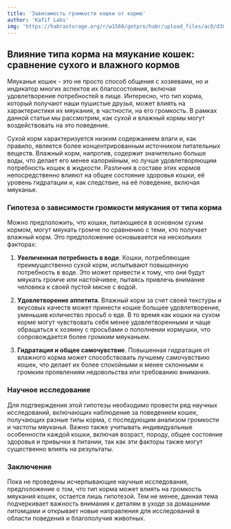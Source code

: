 ```yaml
---
title: 'Зависимость громкости кошки от корма'
author: 'Kafif Labs'
img: 'https://habrastorage.org/r/w1560/getpro/habr/upload_files/ac8/d38/0cb/ac8d380cbca9cd30f80f6528736a60bb.png'
---
```

## Влияние типа корма на мяукание кошек: сравнение сухого и влажного кормов

Мяуканье кошек - это не просто способ общения с хозяевами, но и индикатор многих аспектов их благосостояния, включая удовлетворение потребностей в пище. Интересно, что тип корма, который получают наши пушистые друзья, может влиять на характеристики их мяукания, в частности, на его громкость. В рамках данной статьи мы рассмотрим, как сухой и влажный кормы могут воздействовать на это поведение.

Сухой корм характеризуется низким содержанием влаги и, как правило, является более концентрированным источником питательных веществ. Влажный корм, напротив, содержит значительно больше воды, что делает его менее калорийным, но лучше удовлетворяющим потребность кошек в жидкости. Различия в составе этих кормов непосредственно влияют на общее состояние здоровья кошки, её уровень гидратации и, как следствие, на её поведение, включая мяуканье.

### Гипотеза о зависимости громкости мяукания от типа корма

Можно предположить, что кошки, питающиеся в основном сухим кормом, могут мяукать громче по сравнению с теми, кто получает влажный корм. Это предположение основывается на нескольких факторах:

1. **Увеличенная потребность в воде**. Кошки, потребляющие преимущественно сухой корм, испытывают повышенную потребность в воде. Это может привести к тому, что они будут мяукать громче или настойчивее, пытаясь привлечь внимание человека к своей пустой миске с водой.

2. **Удовлетворение аппетита**. Влажный корм за счет своей текстуры и вкусовых качеств может принести кошке большее удовлетворение, уменьшив количество просьб о еде. В то время как кошки на сухом корме могут чувствовать себя менее удовлетворенными и чаще обращаться к хозяину с просьбами о пополнении кормушки, что сопровождается более громким мяуканьем.

3. **Гидратация и общее самочувствие**. Повышенная гидратация от влажного корма может способствовать лучшему самочувствию кошек, что делает их более спокойными и менее склонными к громким проявлениям недовольства или требованию внимания.

### Научное исследование

Для подтверждения этой гипотезы необходимо провести ряд научных исследований, включающих наблюдение за поведением кошек, получающих разные типы корма, с последующим анализом громкости и частоты мяуканья. Важно также учитывать индивидуальные особенности каждой кошки, включая возраст, породу, общее состояние здоровья и привычки в питании, так как эти факторы также могут существенно влиять на результаты.

### Заключение

Пока не проведены исчерпывающие научные исследования, предположение о том, что тип корма может влиять на громкость мяукания кошек, остается лишь гипотезой. Тем не менее, данная тема подчеркивает важность внимания к деталям в уходе за домашними питомцами и открывает новые направления для исследований в области поведения и благополучия животных.